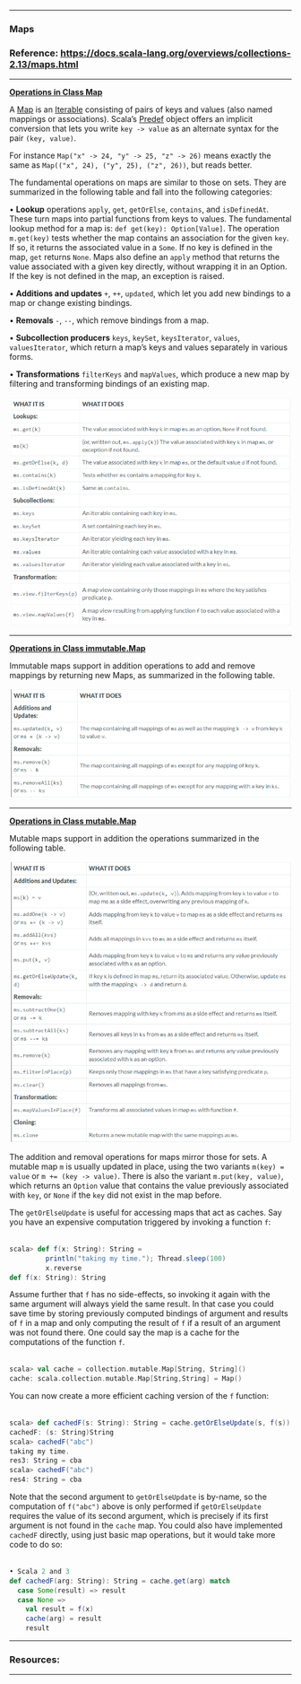 
---

### Maps

### Reference: https://docs.scala-lang.org/overviews/collections-2.13/maps.html

---

**[Operations in Class Map](./MAP.md "Visit MAP.md")**

A [Map](https://www.scala-lang.org/api/current/scala/collection/Map.html "Visit Map") is an [Iterable](https://www.scala-lang.org/api/current/scala/collection/Iterable.html "Visit Iterable") consisting of pairs of keys and values (also named mappings or associations). Scala’s [Predef](https://www.scala-lang.org/api/current/scala/Predef$.html "Visit Predef") object offers an implicit conversion that lets you write `key -> value` as an alternate syntax for the pair `(key, value)`.

For instance `Map("x" -> 24, "y" -> 25, "z" -> 26)` means exactly the same as `Map(("x", 24), ("y", 25), ("z", 26))`, but reads better.

The fundamental operations on maps are similar to those on sets. They are summarized in the following table and fall into the following categories:

• **Lookup** operations `apply`, `get`, `getOrElse`, `contains`, and `isDefinedAt`. These turn maps into partial functions from keys to values. The fundamental lookup method for a map is: `def get(key): Option[Value]`. The operation `m.get(key)` tests whether the map contains an association for the given `key`. If so, it returns the associated value in a `Some`. If no key is defined in the map, `get` returns `None`. Maps also define an `apply` method that returns the value associated with a given key directly, without wrapping it in an Option. If the key is not defined in the map, an exception is raised.

• **Additions and updates** `+`, `++`, `updated`, which let you add new bindings to a map or change existing bindings.

• **Removals** `-`, `--`, which remove bindings from a map.

• **Subcollection producers** `keys`, `keySet`, `keysIterator`, `values`, `valuesIterator`, which return a map’s keys and values separately in various forms.

• **Transformations** `filterKeys` and `mapValues`, which produce a new map by filtering and transforming bindings of an existing map.

![Map](map.png "Map")

---

**[Operations in Class immutable.Map](./IMMUTABLE_MAP.md "Visit IMMUATBLE_MAP.md")**

Immutable maps support in addition operations to add and remove mappings by returning new Maps, as summarized in the following table.

![Immutable Map](immutable_map.png "Immutable Map")

---

**[Operations in Class mutable.Map](./MUTABLE_MAP.md "Visit MUTABLE_MAP.md")**

Mutable maps support in addition the operations summarized in the following table.

![Mutable Map](mutable_map.png "Mutable Map")

The addition and removal operations for maps mirror those for sets. A mutable map `m` is usually updated in place, using the two variants `m(key) = value` or `m += (key -> value)`. There is also the variant `m.put(key, value)`, which returns an `Option` value that contains the value previously associated with `key`, or `None` if the `key` did not exist in the map before.

The `getOrElseUpdate` is useful for accessing maps that act as caches. Say you have an expensive computation triggered by invoking a function `f`:

```scala

scala> def f(x: String): String =
         println("taking my time."); Thread.sleep(100)
         x.reverse
def f(x: String): String

```

Assume further that `f` has no side-effects, so invoking it again with the same argument will always yield the same result. In that case you could save time by storing previously computed bindings of argument and results of `f` in a map and only computing the result of `f` if a result of an argument was not found there. One could say the map is a cache for the computations of the function `f`.

```scala

scala> val cache = collection.mutable.Map[String, String]()
cache: scala.collection.mutable.Map[String,String] = Map()

```

You can now create a more efficient caching version of the `f` function:

```scala

scala> def cachedF(s: String): String = cache.getOrElseUpdate(s, f(s))
cachedF: (s: String)String
scala> cachedF("abc")
taking my time.
res3: String = cba
scala> cachedF("abc")
res4: String = cba

```

Note that the second argument to `getOrElseUpdate` is by-name, so the computation of `f("abc")` above is only performed if `getOrElseUpdate` requires the value of its second argument, which is precisely if its first argument is not found in the `cache` map. You could also have implemented `cachedF` directly, using just basic map operations, but it would take more code to do so:

```scala

• Scala 2 and 3
def cachedF(arg: String): String = cache.get(arg) match
  case Some(result) => result
  case None =>
    val result = f(x)
    cache(arg) = result
    result

```

---

### Resources:

---
